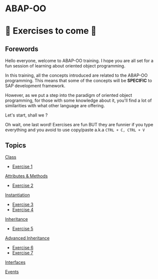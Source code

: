 # ABAP-OO

# :construction: Exercises to come :construction:

## Forewords
Hello everyone, welcome to ABAP-OO training. I hope you are all set for a fun session of learning about oriented object programming.

In this training, all the concepts introduced are related to the ABAP-OO programming. This means that some of the concepts will be **SPECIFIC** to SAP development framework.

However, as we put a step into the paradigm of oriented object programming, for those with some knowledge about it, you'll find a lot of similarities with what other language are offering.

Let's start, shall we ?

Oh wait, one last word! Exercises are fun BUT they are funnier if you type everything and you avoid to use copy/paste a.k.a ```CTRL + C, CTRL + V```

## Topics

[Class](class/class.md)
  - [Exercise 1](exercises/ex1.md)

[Attributes & Methods](attributes_methods/attributes_methods.md)
  - [Exercise 2](exercises/ex2.md)
  
[Instantiation](instantiation/instantiation.md)
  - [Exercise 3](exercises/ex3.md)
  - [Exercise 4](exercises/ex4.md)
  
[Inheritance](inheritance/inheritance.md)
  - [Exercise 5](exercises/ex5.md)

[Advanced Inheritance](inheritance/advanced_inheritance.md)
  - [Exercise 6](exercises/ex6.md)
  - [Exercise 7](exercises/ex7.md)

[Interfaces](interfaces/interfaces.md)

[Events](events/events.md)
